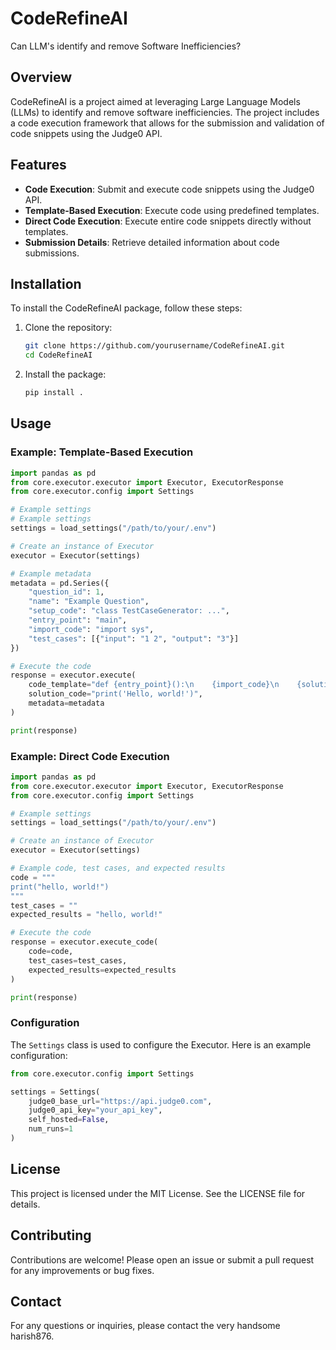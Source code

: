 # CodeRefineAI
Can LLM's identify and remove Software Inefficiencies?

## Overview

CodeRefineAI is a project aimed at leveraging Large Language Models (LLMs) to identify and remove software inefficiencies. The project includes a code execution framework that allows for the submission and validation of code snippets using the Judge0 API.

## Features

- **Code Execution**: Submit and execute code snippets using the Judge0 API.
- **Template-Based Execution**: Execute code using predefined templates.
- **Direct Code Execution**: Execute entire code snippets directly without templates.
- **Submission Details**: Retrieve detailed information about code submissions.

## Installation

To install the CodeRefineAI package, follow these steps:

1. Clone the repository:

    ```sh
    git clone https://github.com/yourusername/CodeRefineAI.git
    cd CodeRefineAI
    ```

2. Install the package:

    ```sh
    pip install .
    ```

## Usage

### Example: Template-Based Execution

```python
import pandas as pd
from core.executor.executor import Executor, ExecutorResponse
from core.executor.config import Settings

# Example settings
# Example settings
settings = load_settings("/path/to/your/.env")

# Create an instance of Executor
executor = Executor(settings)

# Example metadata
metadata = pd.Series({
    "question_id": 1,
    "name": "Example Question",
    "setup_code": "class TestCaseGenerator: ...",
    "entry_point": "main",
    "import_code": "import sys",
    "test_cases": [{"input": "1 2", "output": "3"}]
})

# Execute the code
response = executor.execute(
    code_template="def {entry_point}():\n    {import_code}\n    {solution_code}\n    {test_case_code}",
    solution_code="print('Hello, world!')",
    metadata=metadata
)

print(response)
```


### Example: Direct Code Execution
```python
import pandas as pd
from core.executor.executor import Executor, ExecutorResponse
from core.executor.config import Settings

# Example settings
settings = load_settings("/path/to/your/.env")

# Create an instance of Executor
executor = Executor(settings)

# Example code, test cases, and expected results
code = """
print("hello, world!")
"""
test_cases = ""
expected_results = "hello, world!"

# Execute the code
response = executor.execute_code(
    code=code,
    test_cases=test_cases,
    expected_results=expected_results
)

print(response)
```

### Configuration
The `Settings` class is used to configure the Executor. Here is an example configuration:

```python
from core.executor.config import Settings

settings = Settings(
    judge0_base_url="https://api.judge0.com",
    judge0_api_key="your_api_key",
    self_hosted=False,
    num_runs=1
)
```

## License
This project is licensed under the MIT License. See the LICENSE file for details.

## Contributing
Contributions are welcome! Please open an issue or submit a pull request for any improvements or bug fixes.

## Contact
For any questions or inquiries, please contact the very handsome harish876.